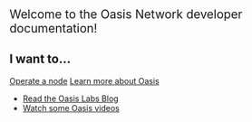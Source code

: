 <span style="display:block;font-size:1.5em">Welcome to the Oasis Network developer documentation!</span>

<h2 style="border-bottom: unset">I want to...</h2>

<div class="homepage-links">
  <a href="operators/overview.html">Operate a node</a>
  <a href="/overview.html">Learn more about Oasis</a>
</div>

* [Read the Oasis Labs Blog](https://www.oasislabs.com/blog)
* [Watch some Oasis videos](https://www.youtube.com/channel/UC35UFPcZ2F1wjPxhPrSsESQ)
